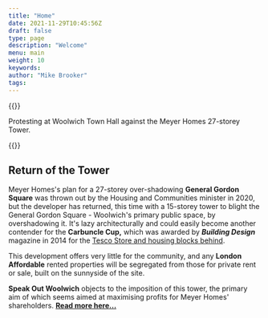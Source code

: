 ```yaml
---
title: "Home"
date: 2021-11-29T10:45:56Z
draft: false
type: page
description: "Welcome"
menu: main
weight: 10
keywords:
author: "Mike Brooker"
tags:
---
```



{{<responsive-image img="/img/protest.jpg" alt="Protest outside Greenwich Town Hall - 2019">}}

Protesting at Woolwich Town Hall against the Meyer Homes 27-storey Tower.  

{{<statement text="Welcome to our website which is here to inform, and to help us campaign for a better Woolwich, one that our communities would like to see, rather than one imposed by developers and the Council.">}}

## Return of the Tower 
Meyer Homes's plan for a 27-storey over-shadowing **General Gordon Square** was thrown out by the Housing and Communities minister in 2020, but the developer has returned, this time with a 15-storey tower to blight the General Gordon Square - Woolwich's primary public space, by overshadowing it. It's lazy architecturally and could easily become another contender for the **Carbuncle Cup,** which was awarded by ***Building Design*** magazine in 2014 for the [Tesco Store and housing blocks behind](https://www.theguardian.com/artanddesign/2014/sep/03/tesco-woolwich-carbuncle-cup-architectural-prize). 

This development offers very little for the community, and any **London Affordable** rented properties will be segregated from those for private rent or sale, built on the sunnyside of the site.  

**Speak Out Woolwich** objects to the imposition of this tower, the primary aim of which seems aimed at maximising profits for Meyer Homes' shareholders. **[Read more here...](/campaigns/meyer/)**
